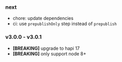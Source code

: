 ### next

- chore: update dependencies
- ci: use `prepublishOnly` step instead of `prepublish`

### v3.0.0 - v3.0.1

- **[BREAKING]** upgrade to hapi 17
- **[BREAKING]** only support node 8+
